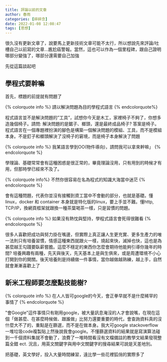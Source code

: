 ```yaml
---
title: 評論以前的文章
author: 春雨
categories: [碎碎念]
date: 2022-01-08 12:08:47
tags: [思想]
---
```


很久沒有更新文章了，說要馬上更新技術文章可能不太行，所以想說先來評論/吐槽自己以前寫的文章…尷尬癌警報。當然，這也可以作為一個里程碑，跟自己證明哪部分變強了，哪部分還需要自己加強

先從這篇談起吧

## 學程式要幹嘛

首先，標題的前提就有問題了

{% colorquote info %}
請以解決問題為目的學程式語言
{% endcolorquote%}

程式語言並不是解決問題的”工具”，試想你今天是木工，家裡椅子不夠了，你想多造幾個椅子。請問: 解決問題的是鋸子、榔頭，還是最終成品椅子? 答案是椅子。程式語言在一個專題裡扮演的腳色是構築一個解決問題的模組、工具，而不是模組本身。不是釘子和榔頭解決了沒椅子的窘境，而是椅子本身解決了問題

{% colorquote info %}
我某語言學到OO(物件導向)，請問我可以拿來幹嘛」
{% endcolorquote %}

學理論、基礎常常會有這種困惑是很正常的，畢竟理論沒用，只有用到的時候才有用，但那時學已經來不及了。

{% colorquote info%}
不然你很容易在名為程式的知識大海當中迷茫
{% endcolorquote %}

會有這種問題，代表你並沒有接觸到資工當中不會動的部分，也就是基礎。懂linux，docker 和 container 本身就是特化版的linux，要上手並不難。懂http, TCP/IP，換網頁框架就跟換一種茶葉喝茶一樣，只是習慣的問題。

{% colorquote info %}
如果沒有熱忱與堅持，學程式語言會死得很難看
{% endcolorquote %}

很多人喜歡把成功與努力掛在嘴邊，但實際上真正讓人生更充實、更多生產力的唯一法則只有培養習慣，情感這種東西就跟火一樣，燒起來快，滅掉也快，這也是為甚麼越王勾踐要臥薪嘗膽。這麼不穩定的東西你怎麼會期待他能夠引導你幾年的時間?
培養興趣有兩種，先天與後天，先天基本上是與生俱來，或是周遭環境不小心打開到你的開關。後天培養則是持續做一件事情，當你越做越熟練，越上手，自然就會漸漸喜歡上了

## 新米工程師要怎麼點技能樹?

{% colorquote info %}
在人人皆可google的今天，會正拳早就不是什麼稀罕的事情了
{% endcolorquote %}

"會Google"這件事情只有剛用google，被大量訊息淹沒的人才會說嘴，在現在這個「做甚麼、在甚麼時候做、跟誰做」比努力還要重要的時代，會查詢資料真的沒什麼大不了的，重點是在篩選，而不是在做本身。我大可google stackoverflow 一堆垃圾code複製貼上然後說我會google。不懂篩選資料的結果就是寫演算法碰到一千個資料集就不會動了，浪費了一堆時間看沒有文檔備註的教學文結果發現整篇全錯 ect. 況且，用英文關鍵字與用中文關鍵字的搜尋結果可說是天差地別。

把基礎，英文學好，投入大量時間練習，遠比學一些花裡狐俏的實際多了
